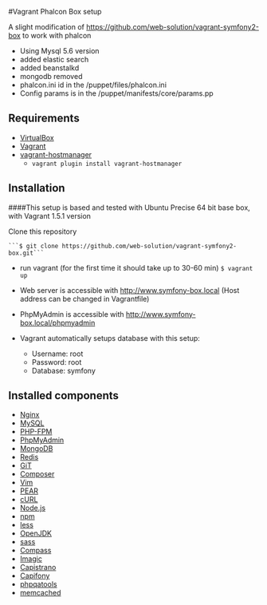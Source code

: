 #Vagrant Phalcon Box setup

A slight modification of https://github.com/web-solution/vagrant-symfony2-box to work with phalcon

* Using Mysql 5.6 version
* added elastic search
* added beanstalkd
* mongodb removed
* phalcon.ini id in the /puppet/files/phalcon.ini
* Config params is in the /puppet/manifests/core/params.pp


## Requirements
* [VirtualBox](https://www.virtualbox.org)
* [Vagrant](http://vagrantup.com)
* [vagrant-hostmanager](https://github.com/smdahlen/vagrant-hostmanager)
	* `vagrant plugin install vagrant-hostmanager`

## Installation
####This setup is based and tested with Ubuntu Precise 64 bit base box, with Vagrant 1.5.1 version

Clone this repository

    ```$ git clone https://github.com/web-solution/vagrant-symfony2-box.git```

* run vagrant (for the first time it should take up to 30-60 min)
    ```$ vagrant up```

* Web server is accessible with http://www.symfony-box.local (Host address can be changed in Vagrantfile)

* PhpMyAdmin is accessible with http://www.symfony-box.local/phpmyadmin

* Vagrant automatically setups database with this setup:

    * Username: root
    * Password: root
    * Database: symfony

## Installed components

* [Nginx](http://nginx.org/en/)
* [MySQL](http://www.mysql.com/)
* [PHP-FPM](http://php-fpm.org/)
* [PhpMyAdmin](http://www.phpmyadmin.net/home_page/index.php)
* [MongoDB](http://www.mongodb.org/)
* [Redis](http://redis.io/)
* [GiT](http://git-scm.com/)
* [Composer](http://getcomposer.org)
* [Vim](http://www.vim.org/)
* [PEAR](http://pear.php.net/)
* [cURL](http://curl.haxx.se/)
* [Node.js](http://nodejs.org/)
* [npm](https://npmjs.org/)
* [less](http://lesscss.org/)
* [OpenJDK](http://openjdk.java.net/)
* [sass](http://sass-lang.com/)
* [Compass](http://compass-style.org/)
* [Imagic](http://www.imagemagick.org/script/index.php)
* [Capistrano](https://github.com/capistrano/capistrano)
* [Capifony](http://capifony.org/)
* [phpqatools](http://phpqatools.org/)
* [memcached](http://memcached.org/)
